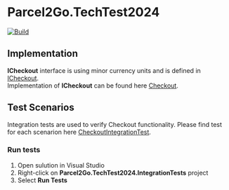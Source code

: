 # Parcel2Go.TechTest2024
[![Build](https://github.com/Jan1010/Parcel2Go.TechTest2024/actions/workflows/build.yml/badge.svg)](https://github.com/Jan1010/Parcel2Go.TechTest2024/actions/workflows/build.yml)
## Implementation
**ICheckout** interface is using minor currency units and is defined in [ICheckout](https://github.com/Jan1010/Parcel2Go.TechTest2024/blob/master/src/Parcel2Go.TechTest2024.Application/Services/Abstractions/ICheckout.cs).  
Implementation of **ICheckout** can be found here [Checkout](https://github.com/Jan1010/Parcel2Go.TechTest2024/blob/master/src/Parcel2Go.TechTest2024.Application/Services/Checkout.cs).
## Test Scenarios
Integration tests are used to verify Checkout functionality. Please find test for each scenarion here [CheckoutIntegrationTest](https://github.com/Jan1010/Parcel2Go.TechTest2024/blob/master/test/Parcel2Go.TechTest2024.IntegrationTests/CheckoutIntegrationTest.cs).  
### Run tests
1. Open sulution in Visual Studio
2. Right-click on **Parcel2Go.TechTest2024.IntegrationTests** project
3. Select **Run Tests**
